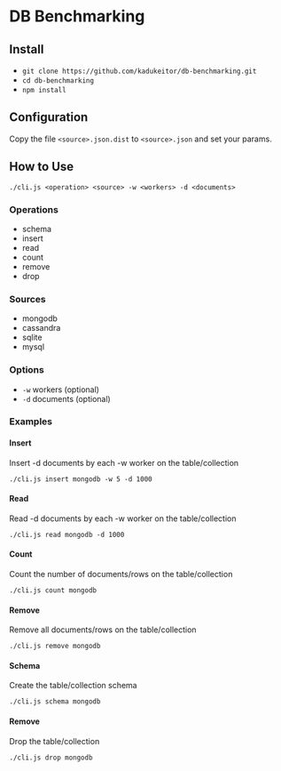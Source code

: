 # DB Benchmarking

## Install

- `git clone https://github.com/kadukeitor/db-benchmarking.git`
- `cd db-benchmarking`
- `npm install`

## Configuration

Copy the file `<source>.json.dist` to `<source>.json` and set your params.

## How to Use

`
./cli.js <operation> <source> -w <workers> -d <documents>
`

### Operations

- schema
- insert
- read
- count
- remove
- drop

### Sources

- mongodb
- cassandra
- sqlite
- mysql

### Options

- `-w` workers (optional)
- `-d` documents (optional)

### Examples

#### Insert

Insert -d documents by each -w worker on the table/collection

`
./cli.js insert mongodb -w 5 -d 1000
`

#### Read

Read -d documents by each -w worker on the table/collection

`
./cli.js read mongodb -d 1000
`

#### Count

Count the number of documents/rows on the table/collection

`
./cli.js count mongodb
`

#### Remove

Remove all documents/rows on the table/collection

`
./cli.js remove mongodb
`

#### Schema

Create the table/collection schema

`
./cli.js schema mongodb
`

#### Remove

Drop the table/collection

`
./cli.js drop mongodb
`